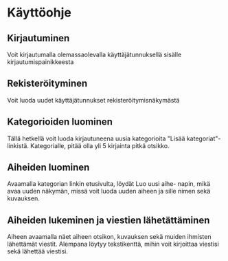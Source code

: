 # Käyttöohje

## Kirjautuminen

Voit kirjautumalla olemassaolevalla käyttäjätunnuksellä sisälle kirjautumispainikkeesta

## Rekisteröityminen

Voit luoda uudet käyttäjätunnukset rekisteröitymisnäkymästä

## Kategorioiden luominen

Tällä hetkellä voit luoda kirjautuneena uusia kategorioita "Lisää kategoriat"-linkistä. Kategorialle, pitää olla yli 5 kirjainta pitkä otsikko.

## Aiheiden luominen

Avaamalla kategorian linkin etusivulta, löydät Luo uusi aihe- napin, mikä avaa uuden näkymän, missä voit luoda uuden aiheen ja sille nimen sekä kuvauksen.

## Aiheiden lukeminen ja viestien lähetättäminen

Aiheen avaamalla näet aiheen otsikon, kuvauksen sekä muiden ihmisten lähettämät viestit. Alempana löytyy tekstikenttä, mihin voit kirjoittaa viestisi sekä lähettää viestisi. 